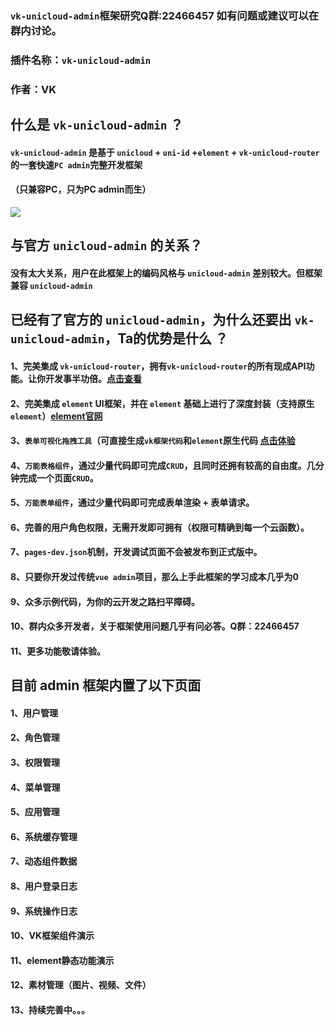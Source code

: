 ### `vk-unicloud-admin`框架研究Q群:22466457 如有问题或建议可以在群内讨论。
### 插件名称：`vk-unicloud-admin`
### 作者：VK

## 什么是 `vk-unicloud-admin` ？
#### `vk-unicloud-admin` 是基于 `unicloud` + `uni-id` +`element` + `vk-unicloud-router` 的一套快速`PC admin`完整开发框架
#### （只兼容PC，只为PC admin而生）

![](https://vkceyugu.cdn.bspapp.com/VKCEYUGU-cf0c5e69-620c-4f3c-84ab-f4619262939f/6deebd32-8075-4bdb-8e04-5839516ef4f4.png)

## 与官方 `unicloud-admin` 的关系？
#### 没有太大关系，用户在此框架上的编码风格与 `unicloud-admin` 差别较大。但框架兼容 `unicloud-admin` 

## 已经有了官方的 `unicloud-admin`，为什么还要出 `vk-unicloud-admin`，Ta的优势是什么 ？

#### 1、完美集成 `vk-unicloud-router`，拥有`vk-unicloud-router`的所有现成API功能。让你开发事半功倍。[点击查看](https://gitee.com/vk-uni/vk-uni-cloud-router/wikis/pages?sort_id=2912162&doc_id=975983)
#### 2、完美集成 `element` UI框架，并在 `element` 基础上进行了深度封装（支持原生`element`）[element官网](https://element.eleme.cn/#/zh-CN/component/button)
#### 3、`表单可视化拖拽工具`（可直接生成`vk框架代码`和`element`原生代码 [点击体验](https://vkunicloud.fsq.pub/vk-form-visualizer/)
#### 4、`万能表格组件`，通过少量代码即可完成`CRUD`，且同时还拥有较高的自由度。几分钟完成一个页面`CRUD`。
#### 5、`万能表单组件`，通过少量代码即可完成表单渲染 + 表单请求。
#### 6、完善的用户角色权限，无需开发即可拥有（权限可精确到每一个云函数）。
#### 7、`pages-dev.json`机制，开发调试页面不会被发布到正式版中。
#### 8、只要你开发过传统`vue admin`项目，那么上手此框架的学习成本几乎为0
#### 9、众多示例代码，为你的云开发之路扫平障碍。
#### 10、群内众多开发者，关于框架使用问题几乎有问必答。Q群：22466457
#### 11、更多功能敬请体验。

## 目前 admin 框架内置了以下页面

#### 1、用户管理
#### 2、角色管理
#### 3、权限管理
#### 4、菜单管理
#### 5、应用管理
#### 6、系统缓存管理
#### 7、动态组件数据
#### 8、用户登录日志
#### 9、系统操作日志
#### 10、VK框架组件演示
#### 11、element静态功能演示
#### 12、素材管理（图片、视频、文件）
#### 13、持续完善中。。。

